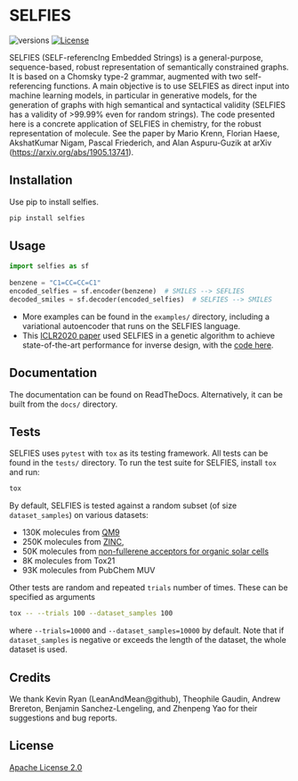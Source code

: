 # SELFIES

![versions](https://img.shields.io/pypi/pyversions/selfies.svg)
[![License](https://img.shields.io/badge/License-Apache%202.0-blue.svg)](https://opensource.org/licenses/Apache-2.0)


SELFIES (SELF-referencIng Embedded Strings) is a general-purpose, 
sequence-based, robust representation of semantically constrained graphs. It
is based on a Chomsky type-2 grammar, augmented with two self-referencing 
functions. A main objective is to use SELFIES as direct input into machine 
learning models, in particular in generative models, for the generation of 
graphs with high semantical and syntactical validity (SELFIES has a validity 
of >99.99% even for random strings). The code presented here is a concrete 
application of SELFIES in chemistry, for the robust representation of
molecule. See the paper by Mario Krenn, Florian Haese, AkshatKumar Nigam, 
Pascal Friederich, and Alan Aspuru-Guzik at
arXiv (https://arxiv.org/abs/1905.13741).


## Installation
Use pip to install selfies.

```bash
pip install selfies
```

## Usage

```python
import selfies as sf
    
benzene = "C1=CC=CC=C1"
encoded_selfies = sf.encoder(benzene)  # SMILES --> SEFLIES
decoded_smiles = sf.decoder(encoded_selfies)  # SELFIES --> SMILES
```

* More examples can be found in the ``examples/`` directory, including a 
variational autoencoder that runs on the SELFIES language.
* This [ICLR2020 paper](https://arxiv.org/abs/1909.11655) used SELFIES in a
genetic algorithm to achieve state-of-the-art performance for inverse design, 
with the [code here](https://github.com/aspuru-guzik-group/GA).

## Documentation 

The documentation can be found on ReadTheDocs. Alternatively, it can be built 
from the ``docs/`` directory. 


## Tests
SELFIES uses `pytest` with `tox` as its testing framework.
All tests can be found in  the `tests/` directory. To run the test suite for 
SELFIES, install ``tox`` and run:  

```bash
tox
```

By default, SELFIES is tested against a random subset
(of size ``dataset_samples``) on various datasets:

 * 130K molecules from [QM9](https://www.nature.com/articles/sdata201422)
 * 250K molecules from [ZINC](https://en.wikipedia.org/wiki/ZINC_database), 
 * 50K molecules from [non-fullerene acceptors for organic solar cells](https://www.sciencedirect.com/science/article/pii/S2542435117301307)
 * 8K molecules from Tox21
 * 93K molecules from PubChem MUV
 
Other tests are random and repeated ``trials`` number of times. 
These can be specified as arguments 

```bash
tox -- --trials 100 --dataset_samples 100
```

where ``--trials=10000`` and ``--dataset_samples=10000`` by default. Note that 
if ``dataset_samples`` is negative or exceeds the length of the dataset, 
the whole dataset is used. 


## Credits

We thank Kevin Ryan (LeanAndMean@github), Theophile Gaudin, Andrew Brereton,
Benjamin Sanchez-Lengeling, and Zhenpeng Yao for their suggestions and 
bug reports. 

## License 

[Apache License 2.0](https://choosealicense.com/licenses/apache-2.0/)
